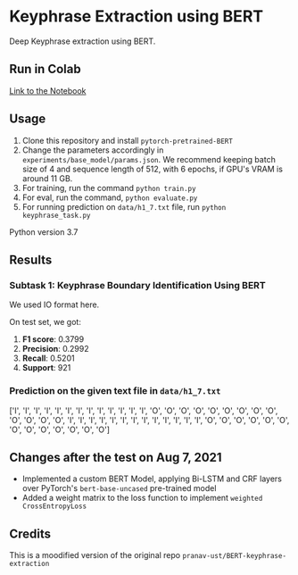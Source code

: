 # Keyphrase Extraction using BERT

Deep Keyphrase extraction using BERT.

## Run in Colab

<a href="https://colab.research.google.com/drive/1MIZHsnsscPK96Sh6va1-LP6ODxidj4Er?usp=sharing">Link to the Notebook</a>

## Usage

1. Clone this repository and install `pytorch-pretrained-BERT`
2. Change the parameters accordingly in `experiments/base_model/params.json`. We recommend keeping batch size of 4 and sequence length of 512, with 6 epochs, if GPU's VRAM is around 11 GB.
3. For training, run the command `python train.py`
4. For eval, run the command, `python evaluate.py`
5. For running prediction on `data/h1_7.txt` file, run `python keyphrase_task.py`

Python version 3.7

## Results

### Subtask 1: Keyphrase Boundary Identification Using BERT

We used IO format here. 

On test set, we got:

1. **F1 score**: 0.3799
2. **Precision**: 0.2992
3. **Recall**: 0.5201
4. **Support**: 921

### Prediction on the given text file in `data/h1_7.txt`

['I', 'I', 'I', 'I', 'I', 'I', 'I', 'I', 'I', 'I', 'I', 'I', 'I', 'O', 'O', 'O', 'O', 'O', 'O', 'O', 'O', 'O', 'O', 'O', 'O', 'O', 'I', 'I', 'I', 'I', 'I', 'I', 'I', 'I', 'I', 'I', 'I', 'I', 'I', 'O', 'O', 'O', 'O', 'O', 'O', 'O', 'O', 'O', 'O', 'O', 'O', 'O']

## Changes after the test on Aug 7, 2021

- Implemented a custom BERT Model, applying Bi-LSTM and CRF layers over PyTorch's `bert-base-uncased` pre-trained model
- Added a weight matrix to the loss function to implement `weighted CrossEntropyLoss`

## Credits

This is a moodified version of the original repo `pranav-ust/BERT-keyphrase-extraction`

